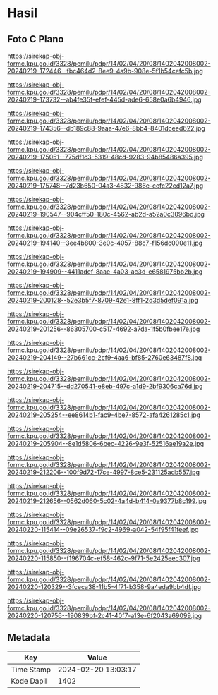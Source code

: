# Hasil

## Foto C Plano

https://sirekap-obj-formc.kpu.go.id/3328/pemilu/pdpr/14/02/04/20/08/1402042008002-20240219-172446--fbc464d2-8ee9-4a9b-908e-5f1b54cefc5b.jpg

https://sirekap-obj-formc.kpu.go.id/3328/pemilu/pdpr/14/02/04/20/08/1402042008002-20240219-173732--ab4fe35f-efef-445d-ade6-658e0a6b4946.jpg

https://sirekap-obj-formc.kpu.go.id/3328/pemilu/pdpr/14/02/04/20/08/1402042008002-20240219-174356--db189c88-9aaa-47e6-8bb4-8401dceed622.jpg

https://sirekap-obj-formc.kpu.go.id/3328/pemilu/pdpr/14/02/04/20/08/1402042008002-20240219-175051--775df1c3-5319-48cd-9283-94b85486a395.jpg

https://sirekap-obj-formc.kpu.go.id/3328/pemilu/pdpr/14/02/04/20/08/1402042008002-20240219-175748--7d23b650-04a3-4832-986e-cefc22cd12a7.jpg

https://sirekap-obj-formc.kpu.go.id/3328/pemilu/pdpr/14/02/04/20/08/1402042008002-20240219-190547--904cff50-180c-4562-ab2d-a52a0c3096bd.jpg

https://sirekap-obj-formc.kpu.go.id/3328/pemilu/pdpr/14/02/04/20/08/1402042008002-20240219-194140--3ee4b800-3e0c-4057-88c7-f156dc000e11.jpg

https://sirekap-obj-formc.kpu.go.id/3328/pemilu/pdpr/14/02/04/20/08/1402042008002-20240219-194909--4411adef-8aae-4a03-ac3d-e6581975bb2b.jpg

https://sirekap-obj-formc.kpu.go.id/3328/pemilu/pdpr/14/02/04/20/08/1402042008002-20240219-200128--52e3b5f7-8709-42e1-8ff1-2d3d5def091a.jpg

https://sirekap-obj-formc.kpu.go.id/3328/pemilu/pdpr/14/02/04/20/08/1402042008002-20240219-201256--86305700-c517-4692-a7da-1f5b0fbee17e.jpg

https://sirekap-obj-formc.kpu.go.id/3328/pemilu/pdpr/14/02/04/20/08/1402042008002-20240219-204149--27b661cc-2cf9-4aa6-bf85-2760e63487f8.jpg

https://sirekap-obj-formc.kpu.go.id/3328/pemilu/pdpr/14/02/04/20/08/1402042008002-20240219-204715--dd270541-e8eb-497c-a1d9-2bf9306ca76d.jpg

https://sirekap-obj-formc.kpu.go.id/3328/pemilu/pdpr/14/02/04/20/08/1402042008002-20240219-205254--ee8614b1-fac9-4be7-8572-afa4261285c1.jpg

https://sirekap-obj-formc.kpu.go.id/3328/pemilu/pdpr/14/02/04/20/08/1402042008002-20240219-205904--8e1d5806-6bec-4226-9e3f-52516ae19a2e.jpg

https://sirekap-obj-formc.kpu.go.id/3328/pemilu/pdpr/14/02/04/20/08/1402042008002-20240219-212206--100f9d72-17ce-4997-8ce5-231125adb557.jpg

https://sirekap-obj-formc.kpu.go.id/3328/pemilu/pdpr/14/02/04/20/08/1402042008002-20240219-212656--0562d060-5c02-4a4d-b414-0a9377b8c199.jpg

https://sirekap-obj-formc.kpu.go.id/3328/pemilu/pdpr/14/02/04/20/08/1402042008002-20240220-115414--09e26537-f9c2-4969-a042-54f95f41feef.jpg

https://sirekap-obj-formc.kpu.go.id/3328/pemilu/pdpr/14/02/04/20/08/1402042008002-20240220-115850--f196704c-ef58-462c-9f71-5e2425eec307.jpg

https://sirekap-obj-formc.kpu.go.id/3328/pemilu/pdpr/14/02/04/20/08/1402042008002-20240220-120329--3fceca38-11b5-4f71-b358-9a4eda9bb4df.jpg

https://sirekap-obj-formc.kpu.go.id/3328/pemilu/pdpr/14/02/04/20/08/1402042008002-20240220-120756--190839bf-2c41-40f7-a13e-6f2043a69099.jpg


## Metadata

| Key        | Value               |
| ---------- | ------------------- |
| Time Stamp | 2024-02-20 13:03:17 |
| Kode Dapil | 1402                |



